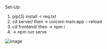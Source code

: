 Set-Up:
1) pip(3) install -r req.txt
2) cd server/ then -> uvicorn main:app --reload
3) cd frontend/ then -> npm i
4) -> npm run serve

![image](https://user-images.githubusercontent.com/99687428/172452944-bdc749f1-bac6-4bef-85dc-c0cc2e131a9b.png)
